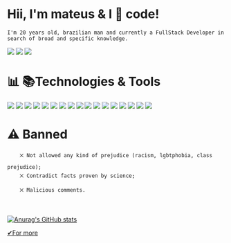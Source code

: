 # Hii, I'm mateus & I &#x1F90D; code!
    I'm 20 years old, brazilian man and currently a FullStack Developer in search of broad and specific knowledge.

[<img src="https://img.shields.io/badge/linkedin-%230077B5.svg?&style=for-the-badge&logo=linkedin&logoColor=white?logoWidth=60"/>](https://www.linkedin.com/in/mateusribeiros/) [<img src = "https://img.shields.io/badge/Discord-7289DA?style=for-the-badge&logo=discord&logoColor=white?logoWidth=60">](https://discord.com/channels/mateuxe#8772)   [<img src = "https://img.shields.io/badge/mateuseduardosilvar@gmail-D14836?style=for-the-badge&logo=gmail&logoColor=white?logoWidth=60">](mailto:mateuseduardosilvar@gmail.com?subject=Olá,Mateus!)
 
# &#x1F4CA; &#x1F4DA;Technologies & Tools
  [<img src = "https://img.shields.io/badge/Visual_Studio_Code-0078D4?style=for-the-badge&logo=visual%20studio%20code&logoColor=white&style=width:5px"/>]()
  [<img src = "https://img.shields.io/badge/C%23-239120?style=for-the-badge&logo=c-sharp&logoColor=white&style=width:5px"/>]()
  [<img src = "https://img.shields.io/badge/CSS3-1572B6?style=for-the-badge&logo=css3&logoColor=white&style=width:5px"/>]()
  [<img src = "https://img.shields.io/badge/HTML5-E34F26?style=for-the-badge&logo=html5&logoColor=white&style=width:5px"/>]()
  [<img src = "https://img.shields.io/badge/JavaScript-323330?style=for-the-badge&logo=javascript&logoColor=F7DF1E&style=width:5px"/>]()
  [<img src = "https://img.shields.io/badge/GIT-E44C30?style=for-the-badge&logo=git&logoColor=white&style=width:5px"/>]()
  [<img src = "https://img.shields.io/badge/YouTube-FF0000?style=for-the-badge&logo=youtube&logoColor=white&style=width:5px"/>]()
  [<img src = "https://img.shields.io/badge/Canva-%2300C4CC.svg?&style=for-the-badge&logo=Canva&logoColor=white&style=width:5px"/>]()
  [<img src = "https://img.shields.io/badge/gimp-5C5543?style=for-the-badge&logo=gimp&logoColor=white&style=width:5px"/>]()
  [<img src = "https://img.shields.io/badge/Coursera-0056D2?style=for-the-badge&logo=Coursera&logoColor=white&style=width:5px"/>]()
  [<img src = "https://img.shields.io/badge/Google_chrome-4285F4?style=for-the-badge&logo=Google-chrome&logoColor=white&style=width:5px"/>]()
  [<img src = "https://img.shields.io/badge/freecodecamp-27273D?style=for-the-badge&logo=freecodecamp&logoColor=white&style=width:5px"/>]()
  [<img src = "https://img.shields.io/badge/Udemy-EC5252?style=for-the-badge&logo=Udemy&logoColor=white&style=width:5px"/>]()
  [<img src = "https://img.shields.io/badge/NPM-%23000000.svg?style=for-the-badge&logo=npm&logoColor=white"/>]()
  [<img src = "https://img.shields.io/badge/react-%2320232a.svg?style=for-the-badge&logo=react&logoColor=%2361DAFB" />]()
  [<img src = "https://img.shields.io/badge/c-%2300599C.svg?style=for-the-badge&logo=c&logoColor=white" />]()
  [<img src = "https://img.shields.io/badge/Microsoft-0078D4?style=for-the-badge&logo=microsoft&logoColor=white" />]()

# &#x26A0; Banned
        ྾ Not allowed any kind of prejudice (racism, lgbtphobia, class prejudice);
        ྾ Contradict facts proven by science;
        ྾ Malicious comments.
#
 [![Anurag's GitHub stats](https://github-readme-stats.vercel.app/api?username=mateusribeiros&show_icons=true&theme=monokai&card_width=1.1&show_owner&hide=prs,issues&style=width:350)](https://github.com/anuraghazra/github-readme-stats)
 
<a href = "https://github.com/mateusribeiros/myaba" target = "_blank"> &#x2714;For more</a>
